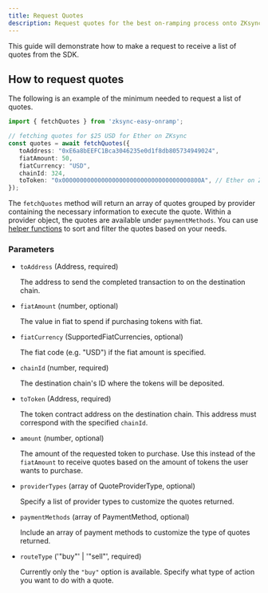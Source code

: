 ```yaml
---
title: Request Quotes
description: Request quotes for the best on-ramping process onto ZKsync
---
```


This guide will demonstrate how to make a request to receive a list of quotes from the SDK.

## How to request quotes

The following is an example of the minimum needed to request a list of quotes.

```ts
import { fetchQuotes } from 'zksync-easy-onramp';

// fetching quotes for $25 USD for Ether on ZKsync
const quotes = await fetchQuotes({
   toAddress: "0xE6a8bEEFC1Bca3046235e0d1f8db805734949024",
   fiatAmount: 50,
   fiatCurrency: "USD",
   chainId: 324,
   toToken: "0x000000000000000000000000000000000000800A", // Ether on ZKsync
});
```

The `fetchQuotes` method will return an array of quotes grouped by provider containing the necessary information to
execute the quote. Within a provider object, the quotes are available under `paymentMethods`.
You can use [helper functions](./util-helpers) to sort and filter the quotes based on your needs.

### Parameters

- `toAddress` (Address, required)

    The address to send the completed transaction to on the destination chain.

- `fiatAmount` (number, optional)

    The value in fiat to spend if purchasing tokens with fiat.

- `fiatCurrency` (SupportedFiatCurrencies, optional)

    The fiat code (e.g. "USD") if the fiat amount is specified.

- `chainId` (number, required)

    The destination chain's ID where the tokens will be deposited.

- `toToken` (Address, required)

    The token contract address on the destination chain. This address must correspond with the specified
`chainId`.

- `amount` (number, optional)

    The amount of the requested token to purchase. Use this instead of the `fiatAmount` to receive
quotes based on the amount of tokens the user wants to purchase.

- `providerTypes` (array of QuoteProviderType, optional)

    Specify a list of provider types to customize the quotes returned.

- `paymentMethods` (array of PaymentMethod, optional)

    Include an array of payment methods to customize the type of quotes returned.

- `routeType` ('"buy"' | '"sell"', required)

    Currently only the `"buy"` option is available. Specify what type of action you want to do with a
quote.

<!-- `country` (string, optional) -->
